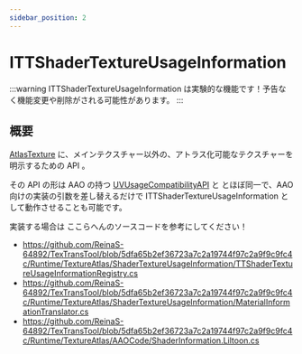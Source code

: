```yaml
---
sidebar_position: 2
---
```


# ITTShaderTextureUsageInformation

:::warning
ITTShaderTextureUsageInformation は実験的な機能です！予告なく機能変更や削除がされる可能性があります。
:::

## 概要

[AtlasTexture](/docs/Reference/AtlasTexture) に、メインテクスチャー以外の、アトラス化可能なテクスチャーを明示するための API 。

その API の形は AAO の持つ [UVUsageCompatibilityAPI](https://github.com/anatawa12/AvatarOptimizer/blob/6a63910a423d5b7d73e726fcccb4940716f5ee0d/API-Editor/UVUsageCompabilityAPI.cs) と とほぼ同一で、AAO 向けの実装の引数を差し替えるだけで ITTShaderTextureUsageInformation として動作させることも可能です。

実装する場合は ここらへんのソースコードを参考にしてください！

- https://github.com/ReinaS-64892/TexTransTool/blob/5dfa65b2ef36723a7c2a19744f97c2a9f9c9fc4c/Runtime/TextureAtlas/ShaderTextureUsageInformation/TTShaderTextureUsageInformationRegistry.cs
- https://github.com/ReinaS-64892/TexTransTool/blob/5dfa65b2ef36723a7c2a19744f97c2a9f9c9fc4c/Runtime/TextureAtlas/ShaderTextureUsageInformation/MaterialInformationTranslator.cs
- https://github.com/ReinaS-64892/TexTransTool/blob/5dfa65b2ef36723a7c2a19744f97c2a9f9c9fc4c/Runtime/TextureAtlas/AAOCode/ShaderInformation.Liltoon.cs
